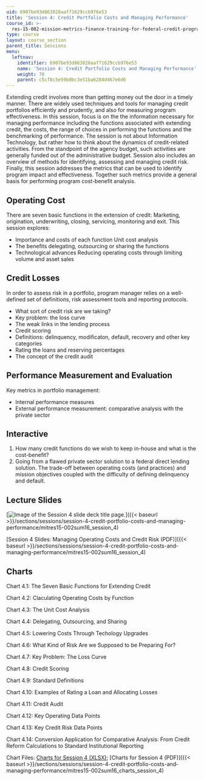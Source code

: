 ```yaml
---
uid: 6907be93d863028aaf71629ccb976e53
title: 'Session 4: Credit Portfolio Costs and Managing Performance'
course_id: >-
  res-15-002-mission-metrics-finance-training-for-federal-credit-program-professionals-summer-2016
type: course
layout: course_section
parent_title: Sessions
menu:
  leftnav:
    identifier: 6907be93d863028aaf71629ccb976e53
    name: 'Session 4: Credit Portfolio Costs and Managing Performance'
    weight: 70
    parent: c5cf8c5e59b0bc3e51ba6284d467e6d6
---
```


Extending credit involves more than getting money out the door in a timely manner. There are widely used techniques and tools for managing credit portfolios efficiently and prudently, and also for measuring program effectiveness. In this session, focus is on the the information necessary for managing performance including the functions associated with extending credit, the costs, the range of choices in performing the functions and the benchmarking of performance. The session is not about Information Technology, but rather how to think about the dynamics of credit-related activities. From the standpoint of the agency budget, such activities are generally funded out of the administrative budget. Session also includes an overview of methods for identifying, assessing and managing credit risk. Finally, this session addresses the metrics that can be used to identify program impact and effectiveness. Together such metrics provide a general basis for performing program cost-benefit analysis.

Operating Cost
--------------

There are seven basic functions in the extension of credit: Marketing, origination, underwriting, closing, servicing, monitoring and exit. This session explores:

*   Importance and costs of each function Unit cost analysis
*   The benefits delegating, outsourcing or sharing the functions
*   Technological advances Reducing operating costs through limiting volume and asset sales

Credit Losses
-------------

In order to assess risk in a portfolio, program manager relies on a well-defined set of definitions, risk assessment tools and reporting protocols.

*   What sort of credit risk are we taking?
*   Key problem: the loss curve
*   The weak links in the lending process
*   Credit scoring
*   Definitions: delinquency, modificaton, default, recovery and other key categories
*   Rating the loans and reserving percentages
*   The concept of the credit audit

Performance Measurement and Evaluation
--------------------------------------

Key metrics in portfolio management:

*   Internal performance measures
*   External performance measurement: comparative analysis with the private sector

Interactive
-----------

1.  How many credit functions do we wish to keep in-house and what is the cost-benefit?
2.  Going from a flawed private sector solution to a federal direct lending solution. The trade-off between operating costs (and practices) and mission objectives coupled with the difficulty of defining delinquency and default.

Lecture Slides
--------------

[![Image of the Session 4 slide deck title page.](https://open-learning-course-data-production.s3.amazonaws.com/res-15-002-mission-metrics-finance-training-for-federal-credit-program-professionals-summer-2016/092224d872253d47132625bdfc79b160_RES15-002_Session_4.jpg)]({{< baseurl >}}/sections/sessions/session-4-credit-portfolio-costs-and-managing-performance/mitres15-002sum16_session_4)

[Session 4 Slides: Managing Operating Costs and Credit Risk (PDF)]({{< baseurl >}}/sections/sessions/session-4-credit-portfolio-costs-and-managing-performance/mitres15-002sum16_session_4)

Charts
------

Chart 4.1: The Seven Basic Functions for Extending Credit

Chart 4.2: Claculating Operating Costs by Function

Chart 4.3: The Unit Cost Analysis

Chart 4.4: Delegating, Outsourcing, and Sharing

Chart 4.5: Lowering Costs Through Techology Upgrades

Chart 4.6: What Kind of Risk Are we Supposed to be Preparing For?

Chart 4.7: Key Problem: The Loss Curve

Chart 4.8: Credit Scoring

Chart 4.9: Standard Definitions

Chart 4.10: Examples of Rating a Loan and Allocating Losses

Chart 4.11: Credit Audit

Chart 4.12: Key Operating Data Points

Chart 4.13: Key Credit Risk Data Points

Chart 4.14: Conversion Application for Comparative Analysis: From Credit Reform Calculations to Standard Institutional Reporting

Chart Files: [Charts for Session 4 (XLSX)](https://open-learning-course-data-production.s3.amazonaws.com/res-15-002-mission-metrics-finance-training-for-federal-credit-program-professionals-summer-2016/f0df565f316dd00ee5d6eef0d0ceacb3_MITRES15-002SUM16_CHARTS_Session_4.xlsx); [Charts for Session 4 (PDF)]({{< baseurl >}}/sections/sessions/session-4-credit-portfolio-costs-and-managing-performance/mitres15-002sum16_charts_session_4)